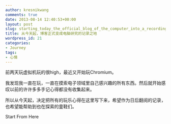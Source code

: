 ```yaml
---
author: kresnikwang
comments: true
date: 2013-08-14 12:40:53+00:00
layout: post
slug: starting_today_the_official_blog_of_the_computer_into_a_recording_study
title: 从今天起，博客正式变成电脑研究的记录之地
wordpress_id: 21
categories:
- Journey
tags:
- 心情
---
```


前两天玩虚拟机玩的很high，最近又开始玩Chromium。


我发现我一直在玩，一直在摸索电子领域里自己感兴趣的所有东西。然后就开始感叹以前的许许多多手记心得都没有收集起来。


所以从今天起，决定把所有的玩乐心得在这里写下来，希望作为日后翻阅的记录，也希望能帮助到也在探索的童鞋们。


Start From Here
